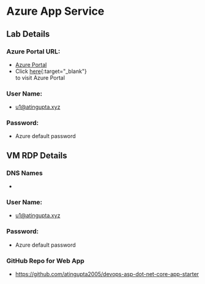# Azure App Service

## Lab Details

### Azure Portal URL:
 - <a href="https://portal.azure.com/" target="_blank">Azure Portal</a>
 - Click [here](https://portal.azure.com/){:target="_blank"}  
to visit Azure Portal

### User Name:
 - u1@atingupta.xyz

### Password:
 - Azure default password

## VM RDP Details

### DNS Names
 - 

### User Name:
 - u1@atingupta.xyz

### Password:
 - Azure default password


### GitHub Repo for Web App
 - https://github.com/atingupta2005/devops-asp-dot-net-core-app-starter
